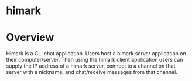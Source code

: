 # himark

# Overview
Himark is a CLI chat application. Users host a himark.server application on their computer/server. Then using the himark.client application users can supply the IP address of a himark server, connect to a channel on that server with a nickname, and chat/receive messages from that channel. 
